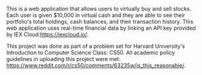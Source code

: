 This is a web application that allows users to virtually buy and sell stocks. Each user is given $10,000 in virtual cash and they are able to see their portfolio's total holdings, cash balances, and their transaction history. This web application uses real-time financial data by linking an API key provided by IEX Cloud:https://iexcloud.io/.


This project was done as part of a problem set for Harvard University's Introduction to Computer Science Class: CS50. All academic policy guidelines in uploading this project were met: https://www.reddit.com/r/cs50/comments/63235w/is_this_reasonable/.

